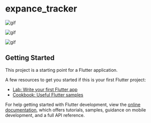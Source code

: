 # expance_tracker

![gif](https://media.giphy.com/media/v1.Y2lkPTc5MGI3NjExZDQ3ZDA4NTkyZjI1ZjJlYzAxYzk1MzQ4M2E2ODJiNjk2N2UzYWNhOCZlcD12MV9pbnRlcm5hbF9naWZzX2dpZklkJmN0PWc/ogX20j7I5JPmf0a7DO/giphy.gif)    
    
        
![gif](https://media.giphy.com/media/v1.Y2lkPTc5MGI3NjExNmQ4NTJlNDM3NmE4MGNmNmY1NjY1MzY4MDNjZDcwZDQ5M2UxNGNkYiZlcD12MV9pbnRlcm5hbF9naWZzX2dpZklkJmN0PWc/PVALU3nnCYOSvdUqVP/giphy.gif)    
    
        
![gif](https://media.giphy.com/media/v1.Y2lkPTc5MGI3NjExZWQ1YjJkN2U5MmE2YWE2YzM2ZWIzMjIwYzY3YTgyOTlhN2U1MDY2NiZlcD12MV9pbnRlcm5hbF9naWZzX2dpZklkJmN0PWc/QWJJ8yYG3os7th1BGh/giphy.gif)    
    
        

## Getting Started

This project is a starting point for a Flutter application.

A few resources to get you started if this is your first Flutter project:

- [Lab: Write your first Flutter app](https://docs.flutter.dev/get-started/codelab)
- [Cookbook: Useful Flutter samples](https://docs.flutter.dev/cookbook)

For help getting started with Flutter development, view the
[online documentation](https://docs.flutter.dev/), which offers tutorials,
samples, guidance on mobile development, and a full API reference.

